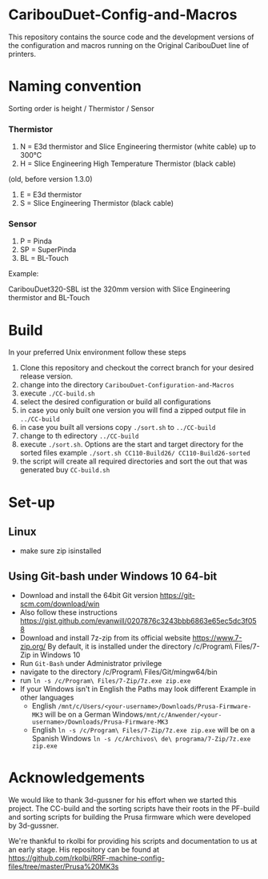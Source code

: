 # CaribouDuet-Config-and-Macros

This repository contains the source code and the development versions of the configuration and macros running on the Original CaribouDuet line of printers.

# Naming convention

Sorting order is height / Thermistor / Sensor

### Thermistor

1. N = E3d thermistor and Slice Engineering thermistor (white cable) up to 300°C
2. H = Slice Engineering High Temperature Thermistor (black cable)

(old, before version 1.3.0)

1. E = E3d thermistor
2. S = Slice Engineering Thermistor (black cable)


### Sensor
1. P = Pinda
2. SP = SuperPinda
3. BL = BL-Touch

Example:

 CaribouDuet320-SBL ist the 320mm version with Slice Engineering thermistor and BL-Touch


# Build

In your preferred Unix environment follow these steps

1. Clone this repository and checkout the correct branch for your desired release version.
2. change into the directory `CaribouDuet-Configuration-and-Macros`
3. execute `./CC-build.sh`
4. select the desired configuration or build all configurations
5. in case you only built one version you will find a zipped output file in `../CC-build`
6. in case you built all versions copy `./sort.sh` to `../CC-build`
7. change to th edirectory `../CC-build`
8. execute `./sort.sh`. Options are the start and target directory for the sorted files example `./sort.sh CC110-Build26/ CC110-Build26-sorted
`
9. the script will create all required directories and sort the out that was generated buy `CC-build.sh`

# Set-up

## Linux

- make sure zip isinstalled

## Using Git-bash under Windows 10 64-bit

- Download and install the 64bit Git version https://git-scm.com/download/win
- Also follow these instructions https://gist.github.com/evanwill/0207876c3243bbb6863e65ec5dc3f058
- Download and install 7z-zip from its official website https://www.7-zip.org/
  By default, it is installed under the directory /c/Program\ Files/7-Zip in Windows 10
- Run `Git-Bash` under Administrator privilege
- navigate to the directory /c/Program\ Files/Git/mingw64/bin
- run `ln -s /c/Program\ Files/7-Zip/7z.exe zip.exe`
- If your Windows isn't in English the Paths may look different
  Example in other languages
  - English `/mnt/c/Users/<your-username>/Downloads/Prusa-Firmware-MK3` will be on a German Windows`/mnt/c/Anwender/<your-username>/Downloads/Prusa-Firmware-MK3`
  - English `ln -s /c/Program\ Files/7-Zip/7z.exe zip.exe` will be on a Spanish Windows `ln -s /c/Archivos\ de\ programa/7-Zip/7z.exe zip.exe`

# Acknowledgements

We would like to thank 3d-gussner for his effort when we started this project. The CC-build and the sorting scripts have their roots in the PF-build and sorting scripts for building the Prusa firmware which were developed by 3d-gussner.

We're thankful to rkolbi for providing his scripts and documentation to us at an early stage. His repository can be found at https://github.com/rkolbi/RRF-machine-config-files/tree/master/Prusa%20MK3s